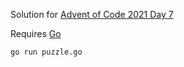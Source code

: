 Solution for [Advent of Code 2021 Day 7](https://adventofcode.com/2021/day/7)

Requires [Go](https://go.dev/doc/install)

```
go run puzzle.go
```
